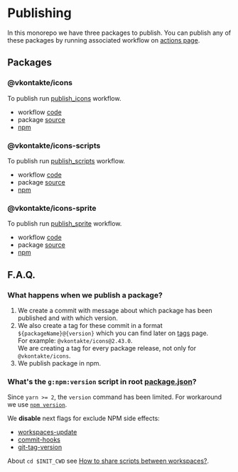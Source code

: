 # Publishing

In this monorepo we have three packages to publish.
You can publish any of these packages by running associated workflow on [actions page](https://github.com/VKCOM/icons/actions).

## Packages

### @vkontakte/icons

To publish run [publish_icons](https://github.com/VKCOM/icons/actions/workflows/publish_icons.yml)
workflow.

- workflow [code](/.github/workflows/publish_icons.yml)
- package [source](/packages/icons)
- [npm](https://www.npmjs.com/package/@vkontakte/icons)

### @vkontakte/icons-scripts

To publish run [publish_scripts](https://github.com/VKCOM/icons/actions/workflows/publish_scripts.yml)
workflow.

- workflow [code](/.github/workflows/publish_scripts.yml)
- package [source](/packages/icons-scripts)
- [npm](https://www.npmjs.com/package/@vkontakte/icons-scripts)

### @vkontakte/icons-sprite

To publish run [publish_sprite](https://github.com/VKCOM/icons/actions/workflows/publish_sprite.yml)
workflow.

- workflow [code](/.github/workflows/publish_sprite.yml)
- package [source](/packages/icons-sprite)
- [npm](https://www.npmjs.com/package/@vkontakte/icons-sprite)

## F.A.Q.

### What happens when we publish a package?

1. We create a commit with message about which package has been published and with which version.
2. We also create a tag for these commit in a format `${packageName}@{version}` which you can find later on [tags](https://github.com/VKCOM/icons/tags) page.  
   For example: `@vkontakte/icons@2.43.0`.  
   We are creating a tag for every package release, not only for `@vkontakte/icons`.
3. We publish package in npm.

### What's the `g:npm:version` script in root [package.json](./package.json)?

Since `yarn >= 2`, the `version` command has been limited. For workaround we use
[`npm version`](https://docs.npmjs.com/cli/v8/commands/npm-version).

We **disable** next flags for exclude NPM side effects:

- [workspaces-update](https://docs.npmjs.com/cli/v8/commands/npm-version#workspaces-update)
- [commit-hooks](https://docs.npmjs.com/cli/v8/commands/npm-version#commit-hooks)
- [git-tag-version](https://docs.npmjs.com/cli/v8/commands/npm-version#git-tag-version)

About `cd $INIT_CWD` see [How to share scripts between workspaces?](https://yarnpkg.com/getting-started/qa#how-to-share-scripts-between-workspaces).
